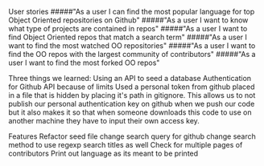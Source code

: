User stories
  #####"As a user I can find the most popular language for top Object Oriented repositories on Github"
  #####"As a user I want to know what type of projects are contained in repos"
  #####"As a user I want to find Object Oriented repos that match a search term"
  #####"As a user I want to find the most watched OO repositories"
  #####"As a user I want to find the OO repos with the largest community of contributors"
  #####"As a user I want to find the most forked OO repos"



Three things we learned:
Using an API to seed a database
Authentication for Github API because of limits
  Used a personal token from github placed in a file that is hidden by placing it's path in gitignore.  This allows us to not publish our personal authentication key on github when we push our code but it also makes it so that when someone downloads this code to use on another machine they have to input their own access key.


Features
  Refactor seed file
  change search query for github
  change search method to use regexp
  search titles as well
  Check for multiple pages of contributors
  Print out language as its meant to be printed
